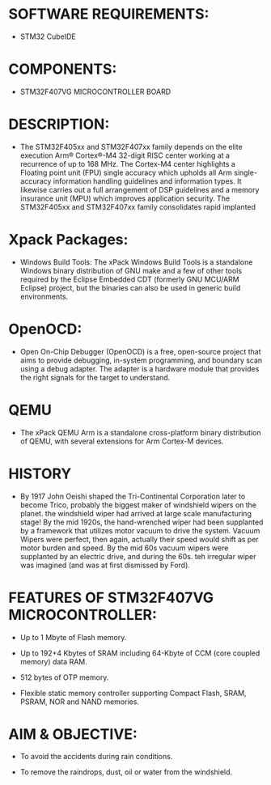 # SOFTWARE REQUIREMENTS:

- STM32 CubeIDE

# COMPONENTS:

- STM32F407VG MICROCONTROLLER BOARD

# DESCRIPTION:

- The STM32F405xx and STM32F407xx family depends on the elite execution Arm® Cortex®-M4 32-digit RISC center working at a recurrence of up to 168 MHz. The Cortex-M4 center highlights a Floating point unit (FPU) single accuracy which upholds all Arm single-accuracy information handling guidelines and information types. It likewise carries out a full arrangement of DSP guidelines and a memory insurance unit (MPU) which improves application security. The STM32F405xx and STM32F407xx family consolidates rapid implanted

# Xpack Packages:

- Windows Build Tools: The xPack Windows Build Tools is a standalone Windows binary distribution of GNU make and a few of other tools required by the Eclipse Embedded CDT (formerly GNU MCU/ARM Eclipse) project, but the binaries can also be used in generic build environments.

# OpenOCD:

- Open On-Chip Debugger (OpenOCD) is a free, open-source project that aims to provide debugging, in-system programming, and boundary scan using a debug adapter. The adapter is a hardware module that provides the right signals for the target to understand.

# QEMU

- The xPack QEMU Arm is a standalone cross-platform binary distribution of QEMU, with several extensions for Arm Cortex-M devices.

# HISTORY

- By 1917 John Oeishi shaped the Tri-Continental Corporation later to become Trico, probably the biggest maker of windshield wipers on the planet. the windshield wiper had arrived at large scale manufacturing stage! By the mid 1920s, the hand-wrenched wiper had been supplanted by a framework that utilizes motor vacuum to drive the system. Vacuum Wipers were perfect, then again, actually their speed would shift as per motor burden and speed. By the mid 60s vacuum wipers were supplanted by an electric drive, and during the 60s. teh irregular wiper was imagined (and was at first dismissed by Ford).

# FEATURES OF STM32F407VG MICROCONTROLLER:

- Up to 1 Mbyte of Flash memory.

- Up to 192+4 Kbytes of SRAM including 64-Kbyte of CCM (core coupled memory) data RAM.

- 512 bytes of OTP memory.

- Flexible static memory controller supporting Compact Flash, SRAM, PSRAM, NOR and NAND memories.

# AIM & OBJECTIVE:

- To avoid the accidents during rain conditions.

- To remove the raindrops, dust, oil or water from the windshield.

